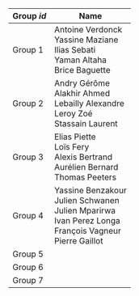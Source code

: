 | Group *id* | Name |
| --- | --- |  
| Group 1 | Antoine Verdonck <br> Yassine Maziane <br> Ilias Sebati <br> Yaman Altaha <br> Brice Baguette |  
| Group 2 | Andry Gérôme <br> Alakhir Ahmed <br> Lebailly Alexandre <br> Leroy Zoé <br> Stassain Laurent |  
| Group 3 | Elias Piette <br> Loïs Fery <br> Alexis Bertrand <br> Aurélien Bernard <br> Thomas Peeters |  
| Group 4 | Yassine Benzakour <br> Julien Schwanen <br> Julien Mparirwa <br> Ivan Perez Longa <br> François Vagneur <br> Pierre Gaillot |  
| Group 5 ||  
| Group 6 ||  
| Group 7 ||  
